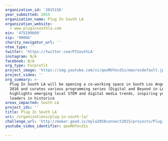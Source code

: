 ```yaml
---
organization_id: '2015156'
year_submitted: 2015
organization_name: Plug In South LA
organization_website:
  - www.pluginsouthla.com
ein: '475199699'
zip: '90066'
charity_navigator_url: ''
ntee_type: ''
twitter: 'https://twitter.com/PISouthLA'
instagram: N/A
facebook: N/A
org_type: Forprofit
project_image: 'https://img.youtube.com/vi/qooMUYecd1s/maxresdefault.jpg'
project_video: ''
org_summary: >-
  Plug In South LA will be opening a co-working space in South Los Angeles early
  2016 and curates various programming series (Digital and Beyond in LA) that
  highlights emerging local STEM and digital media trends, inspiring young
  leaders in historica
areas_impacted: South LA
project_ids: ''
title: Plug In South LA
uri: /organizations/plug-in-south-la/
challenge_url: 'http://maker.good.is/myla2050connect2015/projects/PlugInSouthLA.html'
youtube_video_identifier: qooMUYecd1s

---
```

